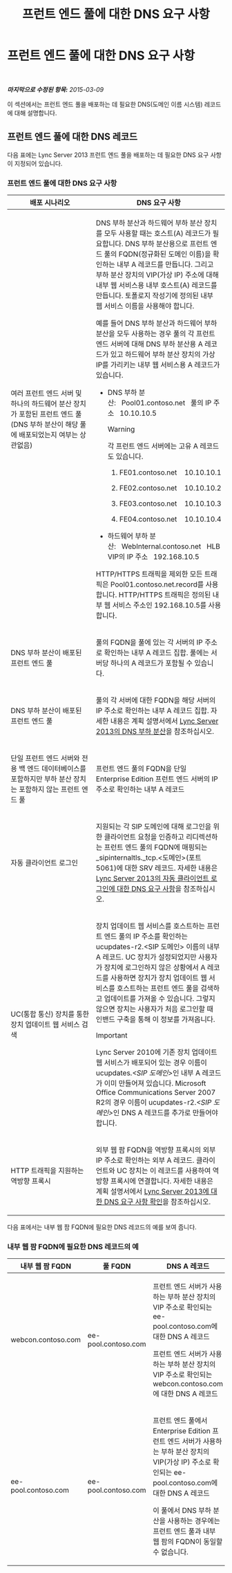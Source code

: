 ﻿---
title: 프런트 엔드 풀에 대한 DNS 요구 사항
TOCTitle: 프런트 엔드 풀에 대한 DNS 요구 사항
ms:assetid: ba28919c-fbbe-4c54-8bf9-2b0cd3fa39c7
ms:mtpsurl: https://technet.microsoft.com/ko-kr/library/Gg412910(v=OCS.15)
ms:contentKeyID: 49304847
ms.date: 08/10/2015
mtps_version: v=OCS.15
ms.translationtype: HT
---

# 프런트 엔드 풀에 대한 DNS 요구 사항

 

_**마지막으로 수정된 항목:** 2015-03-09_

이 섹션에서는 프런트 엔드 풀을 배포하는 데 필요한 DNS(도메인 이름 시스템) 레코드에 대해 설명합니다.

## 프런트 엔드 풀에 대한 DNS 레코드

다음 표에는 Lync Server 2013 프런트 엔드 풀을 배포하는 데 필요한 DNS 요구 사항이 지정되어 있습니다.

### 프런트 엔드 풀에 대한 DNS 요구 사항

<table>
<colgroup>
<col style="width: 50%" />
<col style="width: 50%" />
</colgroup>
<thead>
<tr class="header">
<th>배포 시나리오</th>
<th>DNS 요구 사항</th>
</tr>
</thead>
<tbody>
<tr class="odd">
<td><p>여러 프런트 엔드 서버 및 하나의 하드웨어 분산 장치가 포함된 프런트 엔드 풀(DNS 부하 분산이 해당 풀에 배포되었는지 여부는 상관없음)</p></td>
<td><p>DNS 부하 분산과 하드웨어 부하 분산 장치를 모두 사용할 때는 호스트(A) 레코드가 필요합니다. DNS 부하 분산용으로 프런트 엔드 풀의 FQDN(정규화된 도메인 이름)을 확인하는 내부 A 레코드를 만듭니다. 그리고 부하 분산 장치의 VIP(가상 IP) 주소에 대해 내부 웹 서비스용 내부 호스트(A) 레코드를 만듭니다. 토폴로지 작성기에 정의된 내부 웹 서비스 이름을 사용해야 합니다.</p>
<p>예를 들어 DNS 부하 분산과 하드웨어 부하 분산을 모두 사용하는 경우 풀의 각 프런트 엔드 서버에 대해 DNS 부하 분산용 A 레코드가 있고 하드웨어 부하 분산 장치의 가상 IP를 가리키는 내부 웹 서비스용 A 레코드가 있습니다.</p>
<ul>
<li><p>DNS 부하 분산:   Pool01.contoso.net   풀의 IP 주소   10.10.10.5</p>


> [!WARNING]
> 각 프런트 엔드 서버에는 고유 A 레코드도 있습니다.



<ol>
<li><p>FE01.contoso.net    10.10.10.1</p></li>
<li><p>FE02.contoso.net    10.10.10.2</p></li>
<li><p>FE03.contoso.net    10.10.10.3</p></li>
<li><p>FE04.contoso.net    10.10.10.4</p></li>
</ol></li>
<li><p>하드웨어 부하 분산:   WebInternal.contoso.net   HLB VIP의 IP 주소   192.168.10.5</p></li>
</ul>
<p>HTTP/HTTPS 트래픽을 제외한 모든 트래픽은 Pool01.contoso.net.record를 사용합니다. HTTP/HTTPS 트래픽은 정의된 내부 웹 서비스 주소인 192.168.10.5를 사용합니다.</p></td>
</tr>
<tr class="even">
<td><p>DNS 부하 분산이 배포된 프런트 엔드 풀</p></td>
<td><p>풀의 FQDN을 풀에 있는 각 서버의 IP 주소로 확인하는 내부 A 레코드 집합. 풀에는 서버당 하나의 A 레코드가 포함될 수 있습니다.</p></td>
</tr>
<tr class="odd">
<td><p>DNS 부하 분산이 배포된 프런트 엔드 풀</p></td>
<td><p>풀의 각 서버에 대한 FQDN을 해당 서버의 IP 주소로 확인하는 내부 A 레코드 집합. 자세한 내용은 계획 설명서에서 <a href="lync-server-2013-dns-load-balancing.md">Lync Server 2013의 DNS 부하 분산</a>을 참조하십시오.</p></td>
</tr>
<tr class="even">
<td><p>단일 프런트 엔드 서버와 전용 백 엔드 데이터베이스를 포함하지만 부하 분산 장치는 포함하지 않는 프런트 엔드 풀</p></td>
<td><p>프런트 엔드 풀의 FQDN을 단일 Enterprise Edition 프런트 엔드 서버의 IP 주소로 확인하는 내부 A 레코드</p>
<p></p></td>
</tr>
<tr class="odd">
<td><p>자동 클라이언트 로그인</p></td>
<td><p>지원되는 각 SIP 도메인에 대해 로그인을 위한 클라이언트 요청을 인증하고 리디렉션하는 프런트 엔드 풀의 FQDN에 매핑되는 _sipinternaltls._tcp.&lt;도메인&gt;(포트 5061)에 대한 SRV 레코드. 자세한 내용은 <a href="lync-server-2013-dns-requirements-for-automatic-client-sign-in.md">Lync Server 2013의 자동 클라이언트 로그인에 대한 DNS 요구 사항</a>을 참조하십시오.</p></td>
</tr>
<tr class="even">
<td><p>UC(통합 통신) 장치를 통한 장치 업데이트 웹 서비스 검색</p></td>
<td><p>장치 업데이트 웹 서비스를 호스트하는 프런트 엔드 풀의 IP 주소를 확인하는 ucupdates-r2.&lt;SIP 도메인&gt; 이름의 내부 A 레코드. UC 장치가 설정되었지만 사용자가 장치에 로그인하지 않은 상황에서 A 레코드를 사용하면 장치가 장치 업데이트 웹 서비스를 호스트하는 프런트 엔드 풀을 검색하고 업데이트를 가져올 수 있습니다. 그렇지 않으면 장치는 사용자가 처음 로그인할 때 인밴드 구축을 통해 이 정보를 가져옵니다.</p>


> [!IMPORTANT]
> Lync Server 2010에 기존 장치 업데이트 웹 서비스가 배포되어 있는 경우 이름이 ucupdates.<EM>&lt;SIP 도메인&gt;</EM>인 내부 A 레코드가 이미 만들어져 있습니다. Microsoft Office Communications Server 2007 R2의 경우 이름이 ucupdates-r2.<EM>&lt;SIP 도메인&gt;</EM>인 DNS A 레코드를 추가로 만들어야 합니다.


</td>
</tr>
<tr class="odd">
<td><p>HTTP 트래픽을 지원하는 역방향 프록시</p></td>
<td><p>외부 웹 팜 FQDN을 역방향 프록시의 외부 IP 주소로 확인하는 외부 A 레코드. 클라이언트와 UC 장치는 이 레코드를 사용하여 역방향 프록시에 연결합니다. 자세한 내용은 계획 설명서에서 <a href="lync-server-2013-determine-dns-requirements.md">Lync Server 2013에 대한 DNS 요구 사항 확인</a>을 참조하십시오.</p></td>
</tr>
</tbody>
</table>


다음 표에서는 내부 웹 팜 FQDN에 필요한 DNS 레코드의 예를 보여 줍니다.

### 내부 웹 팜 FQDN에 필요한 DNS 레코드의 예

<table>
<colgroup>
<col style="width: 33%" />
<col style="width: 33%" />
<col style="width: 33%" />
</colgroup>
<thead>
<tr class="header">
<th>내부 웹 팜 FQDN</th>
<th>풀 FQDN</th>
<th>DNS A 레코드</th>
</tr>
</thead>
<tbody>
<tr class="odd">
<td><p>webcon.contoso.com</p></td>
<td><p>ee-pool.contoso.com</p></td>
<td><p>프런트 엔드 서버가 사용하는 부하 분산 장치의 VIP 주소로 확인되는 ee-pool.contoso.com에 대한 DNS A 레코드</p>
<p>프런트 엔드 서버가 사용하는 부하 분산 장치의 VIP 주소로 확인되는 webcon.contoso.com에 대한 DNS A 레코드</p></td>
</tr>
<tr class="even">
<td><p>ee-pool.contoso.com</p></td>
<td><p>ee-pool.contoso.com</p></td>
<td><p>프런트 엔드 풀에서 Enterprise Edition 프런트 엔드 서버가 사용하는 부하 분산 장치의 VIP(가상 IP) 주소로 확인되는 ee-pool.contoso.com에 대한 DNS A 레코드</p>
<p>이 풀에서 DNS 부하 분산을 사용하는 경우에는 프런트 엔드 풀과 내부 웹 팜의 FQDN이 동일할 수 없습니다.</p></td>
</tr>
</tbody>
</table>

